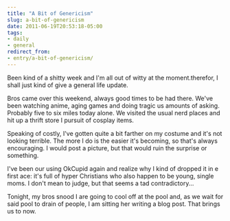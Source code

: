 ```yaml
---
title: "A Bit of Genericism"
slug: a-bit-of-genericism
date: 2011-06-19T20:53:18-05:00
tags:
- daily
- general
redirect_from:
- entry/a-bit-of-genericism/
---
```

Been kind of a shitty week and I'm all out of witty at the moment.therefor, I shall just kind of give a general life update.

Bros came over this weekend, always good times to be had there. We've been watching anime, aging games and doing tragic us amounts of asking. Probably five to six miles today alone. We visited the usual nerd places and hit up a thrift store I pursuit of cosplay items.

Speaking of costly, I've gotten quite a bit farther on my costume and it's not looking terrible. The more I do is the easier it's becoming, so that's always encouraging. I would post a picture, but that would ruin the surprise or something.

I've been our using OkCupid again and realize why I kind of dropped it in e first ace: it's full of hyper Christians who also happen to be young, single moms. I don't mean to judge, but that seems a tad contradictory...

Tonight, my bros snood I are going to cool off at the pool and, as we wait for said pool to drain of people, I am sitting her writing a blog post. That brings us to now.
